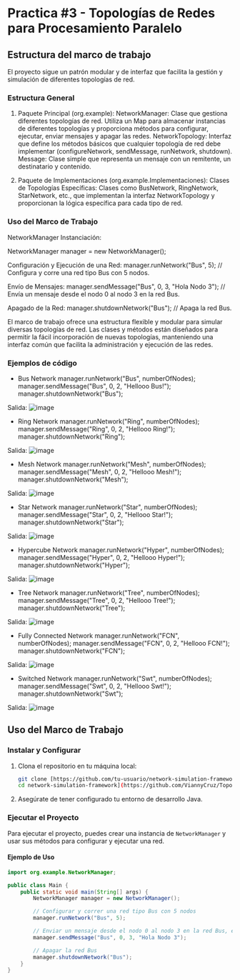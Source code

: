 # Practica #3 - Topologías de Redes para Procesamiento Paralelo
## Estructura del marco de trabajo
El proyecto sigue un patrón modular y de interfaz que facilita la gestión y simulación de diferentes topologías de red.

### Estructura General
1. Paquete Principal (org.example):
NetworkManager: Clase que gestiona diferentes topologías de red. Utiliza un Map para almacenar instancias de diferentes topologías y proporciona métodos para configurar, ejecutar, enviar mensajes y apagar las redes.
NetworkTopology: Interfaz que define los métodos básicos que cualquier topología de red debe implementar (configureNetwork, sendMessage, runNetwork, shutdown).
Message: Clase simple que representa un mensaje con un remitente, un destinatario y contenido.

2. Paquete de Implementaciones (org.example.Implementaciones):
Clases de Topologías Específicas: Clases como BusNetwork, RingNetwork, StarNetwork, etc., que implementan la interfaz NetworkTopology y proporcionan la lógica específica para cada tipo de red.


### Uso del Marco de Trabajo
NetworkManager
Instanciación:

NetworkManager manager = new NetworkManager();

Configuración y Ejecución de una Red:
manager.runNetwork("Bus", 5);  // Configura y corre una red tipo Bus con 5 nodos.

Envío de Mensajes:
manager.sendMessage("Bus", 0, 3, "Hola Nodo 3");  // Envía un mensaje desde el nodo 0 al nodo 3 en la red Bus.

Apagado de la Red:
manager.shutdownNetwork("Bus");  // Apaga la red Bus.


El marco de trabajo ofrece una estructura flexible y modular para simular diversas topologías de red. Las clases y métodos están diseñados para permitir la fácil incorporación de nuevas topologías, manteniendo una interfaz común que facilita la administración y ejecución de las redes.


### Ejemplos de código

- Bus Network
manager.runNetwork("Bus", numberOfNodes);
manager.sendMessage("Bus", 0, 2, "Hellooo Bus!");
manager.shutdownNetwork("Bus");

Salida:
![image](https://github.com/ViannyCruz/Topologias/assets/113074158/a6da9b0e-e2b0-4f80-bfcb-6a8996a2ba20)


- Ring Network
manager.runNetwork("Ring", numberOfNodes);
manager.sendMessage("Ring", 0, 2, "Hellooo Ring!");
manager.shutdownNetwork("Ring");

Salida:
![image](https://github.com/ViannyCruz/Topologias/assets/113074158/3a800290-6386-47a5-84fc-1324623732a5)


- Mesh Network 
manager.runNetwork("Mesh", numberOfNodes);
manager.sendMessage("Mesh", 0, 2, "Hellooo Mesh!");
manager.shutdownNetwork("Mesh");

Salida:
![image](https://github.com/ViannyCruz/Topologias/assets/113074158/c49c4cc1-6edd-4aee-a374-19432d42e9c4)


- Star Network 
manager.runNetwork("Star", numberOfNodes);
manager.sendMessage("Star", 0, 2, "Hellooo Star!");
manager.shutdownNetwork("Star");

Salida:
![image](https://github.com/ViannyCruz/Topologias/assets/113074158/00635f75-894a-4b41-b606-a0d5a4e2acb0)


- Hypercube Network 
manager.runNetwork("Hyper", numberOfNodes);
manager.sendMessage("Hyper", 0, 2, "Hellooo Hyper!");
manager.shutdownNetwork("Hyper");

Salida:
![image](https://github.com/ViannyCruz/Topologias/assets/113074158/3a519c09-a44a-4494-89ab-ba4dc017e976)


- Tree Network 
manager.runNetwork("Tree", numberOfNodes);
manager.sendMessage("Tree", 0, 2, "Hellooo Tree!");
manager.shutdownNetwork("Tree");

Salida:
![image](https://github.com/ViannyCruz/Topologias/assets/113074158/42f89720-a29f-4dd7-b7f8-5c7d4f14210c)


- Fully Connected Network 
manager.runNetwork("FCN", numberOfNodes);
manager.sendMessage("FCN", 0, 2, "Hellooo FCN!");
manager.shutdownNetwork("FCN");

Salida:
![image](https://github.com/ViannyCruz/Topologias/assets/113074158/ab3eaaa4-9d2a-4a76-9963-26ec0d2247a5)


- Switched Network
manager.runNetwork("Swt", numberOfNodes);
manager.sendMessage("Swt", 0, 2, "Hellooo Swt!");
manager.shutdownNetwork("Swt");



Salida:
![image](https://github.com/ViannyCruz/Topologias/assets/113074158/132099ee-7484-49d0-9976-2bfb1d876423)




## Uso del Marco de Trabajo

### Instalar y Configurar

1. Clona el repositorio en tu máquina local:
    ```sh
    git clone [https://github.com/tu-usuario/network-simulation-framework.git
    cd network-simulation-framework](https://github.com/ViannyCruz/Topologias.git)
    ```

2. Asegúrate de tener configurado tu entorno de desarrollo Java.

### Ejecutar el Proyecto

Para ejecutar el proyecto, puedes crear una instancia de `NetworkManager` y usar sus métodos para configurar y ejecutar una red.

#### Ejemplo de Uso

```java
import org.example.NetworkManager;

public class Main {
    public static void main(String[] args) {
        NetworkManager manager = new NetworkManager();

        // Configurar y correr una red tipo Bus con 5 nodos
        manager.runNetwork("Bus", 5);

        // Enviar un mensaje desde el nodo 0 al nodo 3 en la red Bus, en este caso, el mensaje es "Hola Nodo 3"
        manager.sendMessage("Bus", 0, 3, "Hola Nodo 3");

        // Apagar la red Bus
        manager.shutdownNetwork("Bus");
    }
}
